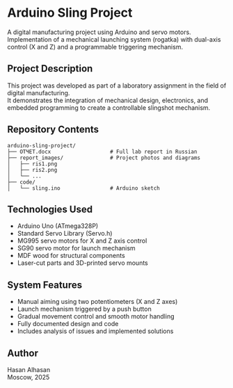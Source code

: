 # Arduino Sling Project

A digital manufacturing project using Arduino and servo motors.  
Implementation of a mechanical launching system (rogatka) with dual-axis control (X and Z) and a programmable triggering mechanism.

## Project Description

This project was developed as part of a laboratory assignment in the field of digital manufacturing.  
It demonstrates the integration of mechanical design, electronics, and embedded programming to create a controllable slingshot mechanism.

## Repository Contents

```
arduino-sling-project/
├── ОТЧЕТ.docx                   # Full lab report in Russian
├── report_images/               # Project photos and diagrams
│   ├── ris1.png
│   ├── ris2.png
│   └── ...
├── code/
│   └── sling.ino                # Arduino sketch
```

## Technologies Used

- Arduino Uno (ATmega328P)
- Standard Servo Library (Servo.h)
- MG995 servo motors for X and Z axis control
- SG90 servo motor for launch mechanism
- MDF wood for structural components
- Laser-cut parts and 3D-printed servo mounts

## System Features

- Manual aiming using two potentiometers (X and Z axes)
- Launch mechanism triggered by a push button
- Gradual movement control and smooth motor handling
- Fully documented design and code
- Includes analysis of issues and implemented solutions

## Author

Hasan Alhasan  
Moscow, 2025
